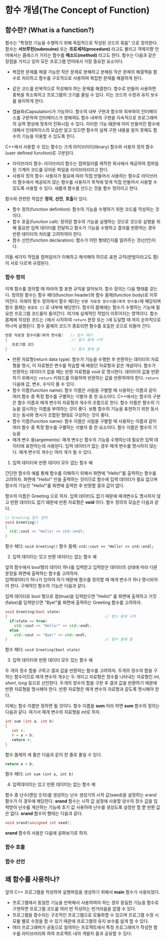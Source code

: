 # 함수 개념(The Concept of Function)

## 함수란? (What is a function?)

함수는 "특정한 기능을 수행하기 위해 독립적으로 작성된 코드의 묶음" 으로 정의한다. 함수는 **서브루턴(subrouine)** 또는 **프로세저(procedure)** 라고도 불리고 객체지향 언어에서는 클래스가 가지는 함수를 **메소드(method)** 라고도 한다. 함수는 다음과 같은 장점을 가지고 있어 모든 프로그램 언어에서 가장 중요한 요소이다.

* 복잡한 문제를 해결 가능한 작은 문제로 분해하고 분해된 작은 문제의 해결책을 함수로 처리하고 함수를 구조적으로 사용하여 복잡한 문제를 해결하게 된다.

* 같은 코드를 반복적으로 작성해야 하는 문제를 해결한다. 함수로 만들어 사용하면 중복을 최소화하고 프로그램의 크기를 줄일 수 있다. 이는 코드의 수정과 유지 보수를 용이하게 한다. 

* 캡슐화(Capsulation)가 가능하다. 함수의 내부 구현과 함수와 외부와의 인터페이스를 구분하여 인터페이스가 졍해져도 함수 내부의 구현을 지속적으로 프로그래머의 실력 향상에 
맞추어 진화시킬 수 있다. 이러한 기능 떄문에 이미 만들어진 함수에 대해서 인테피이스의 모습만 알고 있으면 함수의 실제 구현 내용을 알지 못해도 함수의 기능을 이용할 수 있도록 한다.

C++에서 사용할 수 있는 함수는 크게 라이브러리(library) 함수와 사용자 정의 함수(user defined function)로 구분된다.

   + 라이브러리 함수: 라이브러리 함수는 컴파일러를 제작한 회사에서 제공하여 컴파일된 기계어 코드를 모아둔 파일을 라이브러리라고 한다. 
   + 사용자 정의 함수: 사용자가 필요에 따라 직접 만들어서 사용하는 함수로 라이브러리 함수에서 제공되지 않는 함수를 사용자가 목적에 맞게 직접 만들어서 사용할 수 있도록 사용할 수 있다. 새롭게 함수를 만드는 것을 함수 정의라고 한다.  

함수와 관련한 작업은 **정의**, **선언**, **호출**이 있다. 

* 함수 정의(function definition): 함수의 기능을 수행하기 위한 코드를 작성하는 것이다.
* 함수 호출(function call): 정의된 함수의 기능을 실행하는 것으로 것으로 실행을 위해 필요한 입력 데이터를 전달하고 함수가 기능을 수행하고 결과를 반환하는 경우
반환 데이터의 처리를 고려하여야 한다.
* 함수 선언(function declaration): 함수가 어떤 형태인지를 알려주는 것(선언)이다. 

이들 세가지 작업을 컴퍼일러가 이해하고 해석해야 하므로 표현 규칙(문법이라고도 함)이 서로 다르게 규정된다.

### 함수 정의

이제 함수를 정의할 때 따라야 할 표현 규칙을 알아보자. 함수 정의는 다음 형태를 갖는다. 정의된 함수는 함수 헤더(function header)와 함수 몸체(function body)로 
이루어진다. 아래의 함수 정의에서 함수 헤더는 ```반환 자료형 함수이름(매개 변수들)```에 해당되며 함수 몸체는 ```중괄호 {}``` 로 내부에 해당한다. 함수의 몸체에는 
함수가 수행하는 기능에 필요한 프로그램 코드들이 들어간다. 여기에 실제적인 작업이 이루어지는 영역이다. 함수 몸체에 작성된 코드는 ```{```에서 시작하여 ```return``` 문장 또는 ```}```에 도달할 때 까지 순차적으로 하나씩 실행된다. 함수 몸체의 코드가 종료되면 함수를 호출한 곳으로 되돌아 간다. 

```C++
반환 자료형 함수이름(매개 변수들)   // 함수 헤더
{                             // 함수 몸체 시작
   프로그램 코드 
}                             // 함수 몸체 끝 
```

* 반환 자료형(return data type): 함수가 기능을 수행한 후 반환하는 데이터의 자료형을 명시, 이 자료형은 변수를 학습할 때 배웠던 자료형과 같은 개념이다. 
함수가 반환하는 데이터가 없을 때는 반환 자료형을 *void* 로 명시한다. 데이터의 값을 반환하기 위해서는 ```return```  키워드를 이용하여 반환하는 값을 반환하여야 한다.
```return``` 다음에 값, 변수, 수식이 올 수 있다. 
* 함수 이름(function name): 함수 이름은 사람을 구별할 때 사용하는 이름과 같이 여러 함수 중 특정 함수를 구별하는 식별자 중 한 요소이다. C++에서는 함수의 구분은 함수 이름과 매개 변수의 자료형과 개수의 조합으로 한다. 
함수 이름은 함수의 기능을 암시하는 이름을 부여하는 것이 좋다. 보통 함수의 기능을 표현하기 위한 동사 또는 동사와 명사가 조합된 형태로 구성하는 것이 좋다. 
* 함수 이름(function name): 함수 이름은 사람을 구별할 때 사용하는 이름과 같이 여러 함수 중 특정 함수를 구별하는 식별자 중 한 요소이다. 함수 이름은 함수의 기능을 
* 매개 변수 들(argements): 매개 변수는 함수의 기능을 수행하는데 필요한 입력 데이터에 표현하는데 사용된다. 입력 데이터가 없는 경우 매개 변수를 명시하지 않는다. 매개 변수의 개수는 여러 개가 될 수 있다. 
 

1. 입력 데이터와 반환 데이터 모두 없는 함수 예 

간단한 함수의 예를 통해 함수를 이해하기 위해서 화면에 "Hello!"를 출력하는 함수를 고려하자. 
화면에 "Hello!" 만을 출력하는 것이므로 함수에 입력 데이터가 필요 없으며 함수의 기능인 "Hello!"를 화면에 출력한 후 반환할 결과 값이 없다.

함수의 이름은 Greeting 으로 하자. 입력 데이터도 없기 때문에 매개변수도 명시하지 않고 반환 데이터도 없기 떄문에 반환 자료형은 **void** 이다.
함수 정의의 모습은 다음과 같다.
 
```C++
// Greeting 함수 정의 
void Greeting()
{
  std::cout << "Hello! << std::endl;
}
```
함수 헤더: ```void Greeting()```
함수 몸체: ```std::cout << "Hello! << std::endl;```

2. 입력 데이터는 있고 반환 데이터는 없는 함수 예

앞의 함수에서 bool형의 데이터 하나를 입력받고 입력받은 데이터의 상태에 따라 다른 문장을 화면에 출력하는 함수를 고려하자.  
입력데이터가 하나가 있어야 하기 때문에 함수를 정의할 때 매개 변수가 하나 명시되어야 한다. 구체적인 함수의 기능은 다음과 같다. 

입력 데이터로 bool 형으로 참(true)을 입력받으면 "Hello!" 를 화면에 출력하고 거짓(false)를 입력받으면 "Bye!"를 화면에
출력하는 Greeting 함수를 고려하자.

```C++
void Greeting(bool state)
{                                            // 함수 몸체 시작
  if(state == true) 
    std::cout << "Hello!" << std::endl;
  else 
    std::cout << "Bye!" << std::endl;
}                                            // 함수 몸체 끝
```

함수 헤더: ```void Greeting(bool state)```


3. 입력 데이터와 반환 데이터 모두 있는 함수 예 

두 개의 정수 합을 구하고 결과 값을 반환하는 함수를 고려하자. 
두개의 정수의 합을 구하는 함수이므로 매개 변수의 개수는 두 개이고 자료형은 정수를 나타내는 자료형인 *int*, *short*, *long* 등으로 선언한다.
두개의 정수의 합을 구한 후 결과 값을 반환하기 때문에 반환 자료형을 명시해야 한다. 반환 자료형은 
매개 변수의 자료형과 같도록 명시해야 한다.

이제는 함수 이름만 정하면 될 것이다. 함수 이름을 **sum** 이라 하면 **sum** 함수의 정의는 다음과 같다.
여기서 매개 변수의 자료형을 *int*로 하자.

```C++
int sum (int a, int b)
{
   int r;
   r = a + b;
   return r;
}
```
함수 몸체의 세 줄은 다음과 같이 한 줄로 줄일 수 있다. 

```C++ 
return a + b;
``` 
함수 헤더: ```int sum (int a, int b)```

4. 입력데이터는 있고 반환 데이터는 없는 함수 예 

함수 중 난수(랜덤 숫자)를 생성하는 난수 생성기의 시작 값(seed)을 설정하는 srand 함수가 이 경우에 해당한다. 
**srand** 함수는 시작 값 설정에 사용할 양수의 정수 값을 입력받아 난수를 계산하는 기능에 초기 값 사용하여 난수를 생성도록 설정만 할 뿐 반환 값은 없다. 
**srand** 함수의 형태는 다음과 같다.

```C++
void srand(unsigned int seed);
```
**srand** 함수의 사용은 다음에 살펴보기로 하자.

### 함수 호출




### 함수 선언

## 왜 함수를 사용하나?

앞의 C++ 프로그램을 작성하여 실행파일을 생성하기 위해서 **main** 함수가 사용되었다. 

* 프로그램에서 동일한 기능을 반복해서 사용하여야 하는 경우 동일한 기능을 함수로 구현하면 프로그램 코드를 여러 번 작성하는 번거러움을 없앨 수 있다. 
* 프로그램을 함수라는 구조적인 프로그램으로 모듈화할 수 있으며 프로그램 수정 시 모듈 별로 수정을 할 수 있기 때문에 프로그램의 유지 보수를 쉽게 할 수 있다.
* 여러 프로그래머가 공동으로 참여하는 프로젝트에서 특정 프로그래머가 작성한 함수를 라이브러리화 하여 프로젝트 내의 개발자 들과 공유할 수 있다. 




